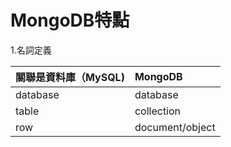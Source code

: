 # MongoDB特點

1.名詞定義

| 關聯是資料庫（MySQL\) | MongoDB |
| :--- | :--- |
| database | database |
| table | collection |
| row | document/object |
